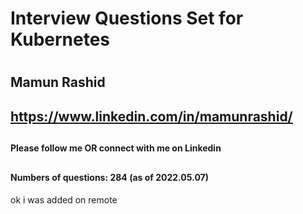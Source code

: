 #
#  Interview Questions Set for Kubernetes
#
##          Mamun Rashid
##
##      https://www.linkedin.com/in/mamunrashid/   
##
####        Please follow me OR  connect with me on Linkedin
##
####    Numbers of questions: 284 (as of 2022.05.07)
####   
ok i was added on remote
